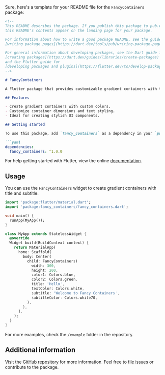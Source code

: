 Sure, here's a template for your README file for the `FancyContainers` package:

```markdown
<!--
This README describes the package. If you publish this package to pub.dev,
this README's contents appear on the landing page for your package.

For information about how to write a good package README, see the guide for
[writing package pages](https://dart.dev/tools/pub/writing-package-pages).

For general information about developing packages, see the Dart guide for
[creating packages](https://dart.dev/guides/libraries/create-packages)
and the Flutter guide for
[developing packages and plugins](https://flutter.dev/to/develop-packages).
-->

# FancyContainers

A Flutter package that provides customizable gradient containers with title and subtitle.

## Features

- Create gradient containers with custom colors.
- Customize container dimensions and text styling.
- Ideal for creating stylish UI components.

## Getting started

To use this package, add `fancy_containers` as a dependency in your `pubspec.yaml` file.

```yaml
dependencies:
  fancy_containers: ^1.0.0
```

For help getting started with Flutter, view the online
[documentation](https://flutter.dev).

## Usage

You can use the `FancyContainers` widget to create gradient containers with title and subtitle.

```dart
import 'package:flutter/material.dart';
import 'package:fancy_containers/fancy_containers.dart';

void main() {
  runApp(MyApp());
}

class MyApp extends StatelessWidget {
  @override
  Widget build(BuildContext context) {
    return MaterialApp(
      home: Scaffold(
        body: Center(
          child: FancyContainers(
            width: 300,
            height: 200,
            color1: Colors.blue,
            color2: Colors.green,
            title: 'Hello',
            textColor: Colors.white,
            subtitle: 'Welcome to Fancy Containers',
            subtitleColor: Colors.white70,
          ),
        ),
      ),
    );
  }
}

```
For more examples, check the `/example` folder in the repository.

## Additional information

Visit the [GitHub repository](https://github.com/softengaliijaz/fancy_containers) for more information.
Feel free to [file issues](https://github.com/softengaliijaz/fancy_containers/issues) or contribute to the package.
```